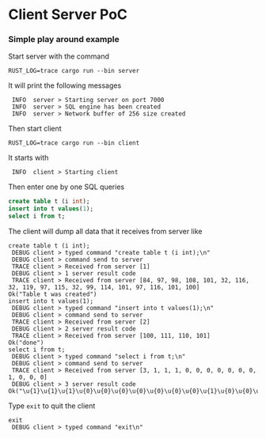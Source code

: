 # Client Server PoC

### Simple play around example

Start server with the command
```shell script
RUST_LOG=trace cargo run --bin server
```

It will print the following messages
```shell script
 INFO  server > Starting server on port 7000
 INFO  server > SQL engine has been created
 INFO  server > Network buffer of 256 size created
```

Then start client
```shell script
RUST_LOG=trace cargo run --bin client
```

It starts with
```shell script
 INFO  client > Starting client
```

Then enter one by one SQL queries

```sql
create table t (i int);
insert into t values(1);
select i from t;
```

The client will dump all data that it receives from server like

```shell script
create table t (i int);
 DEBUG client > typed command "create table t (i int);\n"
 DEBUG client > command send to server
 TRACE client > Received from server [1]
 DEBUG client > 1 server result code
 TRACE client > Received from server [84, 97, 98, 108, 101, 32, 116, 32, 119, 97, 115, 32, 99, 114, 101, 97, 116, 101, 100]
Ok("Table t was created")
insert into t values(1);
 DEBUG client > typed command "insert into t values(1);\n"
 DEBUG client > command send to server
 TRACE client > Received from server [2]
 DEBUG client > 2 server result code
 TRACE client > Received from server [100, 111, 110, 101]
Ok("done")
select i from t;
 DEBUG client > typed command "select i from t;\n"
 DEBUG client > command send to server
 TRACE client > Received from server [3, 1, 1, 1, 0, 0, 0, 0, 0, 0, 0, 1, 0, 0, 0]
 DEBUG client > 3 server result code
Ok("\u{1}\u{1}\u{1}\u{0}\u{0}\u{0}\u{0}\u{0}\u{0}\u{0}\u{1}\u{0}\u{0}\u{0}")
```

Type `exit` to quit the client

```shell script
exit
 DEBUG client > typed command "exit\n"
```
